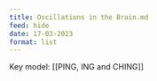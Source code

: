 ```yaml
---
title: Oscillations in the Brain.md
feed: hide
date: 17-03-2023
format: list
---
```



Key model: [[PING, ING and CHING]]
